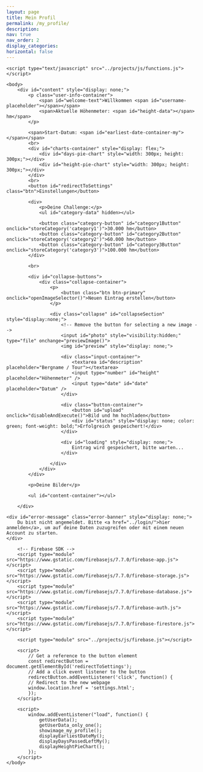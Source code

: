 ```yaml
---
layout: page
title: Mein Profil
permalink: /my_profile/
description:
nav: true
nav_order: 2
display_categories:
horizontal: false
---
```


<html>
    <head>
        <title>Firebase Image Upload using HTML and JavaScript</title>
        <link rel="stylesheet" type="text/css" href="../projects/css/style.css">
        <script src="https://cdn.syncfusion.com/ej2/dist/ej2.min.js" type="text/javascript"></script>
        <script src="https://cdn.syncfusion.com/ej2/dist/ej2.min.js"></script>
        <!-- Essential JS 2 stylesheets -->
        <link rel="stylesheet" href="https://cdn.syncfusion.com/ej2/material.css" />
    </head>

    <script type="text/javascript" src="../projects/js/functions.js"></script>
    
    <body>
        <div id="content" style="display: none;">
            <p class="user-info-container">
                <span id="welcome-text">Willkommen <span id="username-placeholder"></span></span>
                <span>Aktuelle Höhenmeter: <span id="height-data"></span> hm</span>
            </p>

            <span>Start-Datum: <span id="earliest-date-container-my"></span></span>
            <br>
            <div id="charts-container" style="display: flex;">
                <div id="days-pie-chart" style="width: 300px; height: 300px;"></div>
                <div id="height-pie-chart" style="width: 300px; height: 300px;"></div>
            </div>
            <br>
            <button id="redirectToSettings" class="btn">Einstellungen</button>

            <div>
                <p>Deine Challenge:</p>
                <ul id="category-data" hidden></ul>

                <button class="category-button" id="category1Button" onclick="storeCategory('category1')">30.000 hm</button>
                <button class="category-button" id="category2Button" onclick="storeCategory('category2')">60.000 hm</button>
                <button class="category-button" id="category3Button" onclick="storeCategory('category3')">100.000 hm</button>
            </div>

            <br>

            <div id="collapse-buttons">
                <div class="collapse-container">
                    <p>
                        <button class="btn btn-primary" onclick="openImageSelector()">Neuen Eintrag erstellen</button>
                    </p>

                    <div class="collapse" id="collapseSection" style="display:none;">
                        <!-- Remove the button for selecting a new image -->
                        <input id="photo" style="visibility:hidden;" type="file" onchange="previewImage()">
                        <img id="preview" style="display: none;">

                        <div class="input-container">
                            <textarea id="description" placeholder="Bergname / Tour"></textarea>
                            <input type="number" id="height" placeholder="Höhenmeter" />
                            <input type="date" id="date" placeholder="Datum" />
                        </div>

                        <div class="button-container">
                            <button id="upload" onclick="disableAndExecute()">Bild und hm hochladen</button>
                            <div id="status" style="display: none; color: green; font-weight: bold;">Erfolgreich gespeichert!</div>
                        </div>

                        <div id="loading" style="display: none;">
                            Eintrag wird gespeichert, bitte warten...
                        </div>

                    </div>
                </div>
            </div>

            <p>Deine Bilder</p>

            <ul id="content-container"></ul>

        </div>

    <div id="error-message" class="error-banner" style="display: none;">
        Du bist nicht angemeldet. Bitte <a href="../login/">hier anmelden</a>, um auf deine Daten zuzugreifen oder mit einem neuen Account zu starten.
    </div>

        <!-- Firebase SDK -->
        <script type="module" src="https://www.gstatic.com/firebasejs/7.7.0/firebase-app.js"></script>
        <script type="module" src="https://www.gstatic.com/firebasejs/7.7.0/firebase-storage.js"></script>
        <script type="module" src="https://www.gstatic.com/firebasejs/7.7.0/firebase-database.js"></script>
        <script type="module" src="https://www.gstatic.com/firebasejs/7.7.0/firebase-auth.js"></script>
        <script type="module" src="https://www.gstatic.com/firebasejs/7.7.0/firebase-firestore.js"></script>

        <script type="module" src="../projects/js/firebase.js"></script>

        <script>
            // Get a reference to the button element
            const redirectButton = document.getElementById('redirectToSettings');
            // Add a click event listener to the button
            redirectButton.addEventListener('click', function() {
            // Redirect to the new webpage
            window.location.href = 'settings.html';
            });
        </script>

        <script>
            window.addEventListener("load", function() {
                getUserData();
                getUserData_only_one();
                showimage_my_profile();
                displayEarliestDateMy();
                displayDaysPassedLeftMy();
                displayHeightPieChart();
            });
        </script>
    </body>
</html>